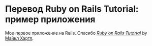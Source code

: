 # Перевод Ruby on Rails Tutorial: пример приложения

Мое первое приложение на Rails.
Спасибо [*Ruby on Rails Tutorial*](http://railstutorial.org/) by [Майкл Хартл](http://michaelhartl.com/).